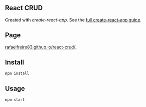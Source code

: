 React CRUD
---

Created with *create-react-app*. See the [full create-react-app guide](https://github.com/facebookincubator/create-react-app/blob/master/packages/react-scripts/template/README.md).


Page
---

[rafaelfreire83.github.io/react-crud/](https://rafaelfreire83.github.io/react-crud/).


Install
---

`npm install`


Usage
---

`npm start`
